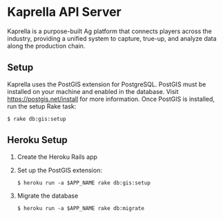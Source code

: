 # Kaprella API Server

Kaprella is a purpose-built Ag platform that connects players across the
industry, providing a unified system to capture, true-up, and analyze data
along the production chain.

## Setup

Kaprella uses the PostGIS extension for PostgreSQL. PostGIS must be installed
on your machine and enabled in the database. Visit https://postgis.net/install
for more information. Once PostGIS is installed, run the setup Rake task:

```
$ rake db:gis:setup
```

## Heroku Setup

1. Create the Heroku Rails app

2. Set up the PostGIS extension:

   ```
   $ heroku run -a $APP_NAME rake db:gis:setup
   ```

3. Migrate the database

   ```
   $ heroku run -a $APP_NAME rake db:migrate
   ```
